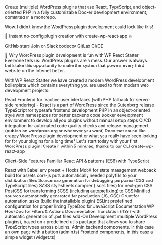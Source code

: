 Create (multiple) WordPress plugins that use React, TypeScript, and object-oriented PHP in a fully customizable Docker development environment, commited in a monorepo.

Wow, I didn't know the WordPress plugin development could look like this!

🚀 Instant no-config plugin creation with create-wp-react-app 🔥

GitHub stars Join on Slack codecov GitLab CI/CD

🤗 Why WordPress plugin development is fun with WP React Starter
Everyone tells us: WordPress plugins are a mess. Our answer is always: Let’s take this opportunity to make the system that powers every third website on the Internet better.

With WP React Starter we have created a modern WordPress development boilerplate which contains everything you are used to from modern web development projects:

React Frontend for reactive user interfaces (with PHP fallback for server-side rendering) - React is a part of WordPress since the Gutenberg release
TypeScript for typesafe frontend development
PHP in an object-oriented style with namespaces for better backend code
Docker development environment to develop all you plugins without manual setup steps
CI/CD integration for automated code quality checks and release management (publish on wordpress.org or wherever you want)
Does that sound like crappy WordPress plugin development or what you really have been looking for for your plugins for a long time? Let's start today with your first WordPress plugin! Create it within 5 minutes, thanks to our CLI create-wp-react-app

Client-Side Features
Familiar React API & patterns (ES6) with TypeScript

React with Babel env preset + Hooks
MobX for state management
webpack build for assets
core-js puts automatically needed polyfills to your distribution files
Sourcemap generation for debugging purposes (CSS and TypeScript files)
SASS stylesheets compiler (.scss files) for next-gen CSS
PostCSS for transforming SCSS (including autoprefixing) to CSS
Minified sources automatically generated for production (JS, CSS)
Grunt for automation tasks (build the installable plugin)
ESLint predefined configuration for proper linting
TypeDoc for JavaScript Documentation
WP HookDoc for Filters & Actions Documentation
Translation (i18n) with automatic generation of .pot files
Add-On Development (multiple WordPress plugins), based on a predefined utils package that allows you to share TypeScript types across plugins.
Admin backend components, in this case an own page with a button (admin.ts)
Frontend components, in this case a simple widget (widget.ts)
